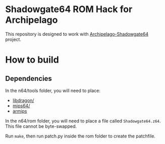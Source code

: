# Shadowgate64 ROM Hack for Archipelago
This repository is designed to work with [Archipelago-Shadowgate64](https://github.com/jjjj12212/Archipelago-Shadowgate64/) project.

# How to build
## Dependencies
In the n64/tools folder, you will need to place:
* [libdragon/](https://github.com/DragonMinded/libdragon)
* [mips64/](https://github.com/DragonMinded/libdragon/releases/tag/toolchain-continuous-prerelease)
* [armips](https://github.com/Kingcom/armips/releases)

In the n64/rom folder, you will need to place a file called `Shadowgate64.z64`. This file cannot be byte-swapped.

Run `make`, then run patch.py inside the rom folder to create the patchfile.
